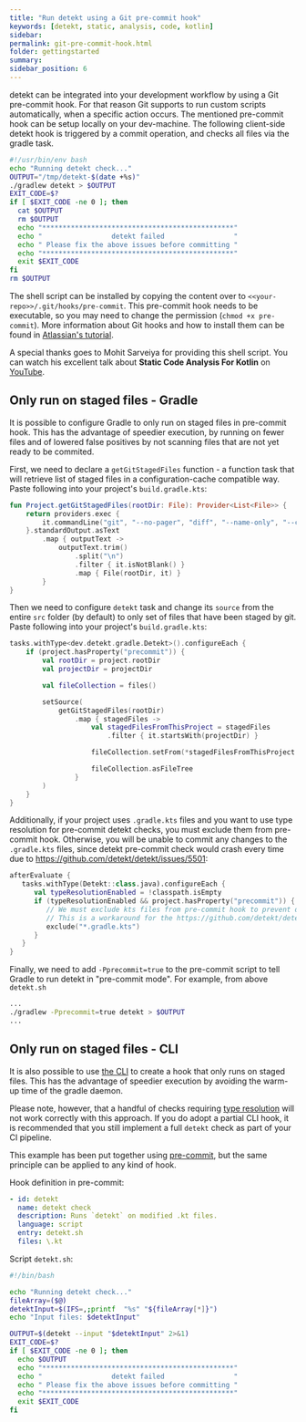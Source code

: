 ```yaml
---
title: "Run detekt using a Git pre-commit hook"
keywords: [detekt, static, analysis, code, kotlin]
sidebar: 
permalink: git-pre-commit-hook.html
folder: gettingstarted
summary:
sidebar_position: 6
---
```


detekt can be integrated into your development workflow by using a Git pre-commit hook.
For that reason Git supports to run custom scripts automatically, when a specific action occurs.
The mentioned pre-commit hook can be setup locally on your dev-machine.
The following client-side detekt hook is triggered by a commit operation, and checks all files via the gradle task.

```bash
#!/usr/bin/env bash
echo "Running detekt check..."
OUTPUT="/tmp/detekt-$(date +%s)"
./gradlew detekt > $OUTPUT
EXIT_CODE=$?
if [ $EXIT_CODE -ne 0 ]; then
  cat $OUTPUT
  rm $OUTPUT
  echo "***********************************************"
  echo "                 detekt failed                 "
  echo " Please fix the above issues before committing "
  echo "***********************************************"
  exit $EXIT_CODE
fi
rm $OUTPUT
```

The shell script can be installed by copying the content over to `<<your-repo>>/.git/hooks/pre-commit`.
This pre-commit hook needs to be executable, so you may need to change the permission (`chmod +x pre-commit`).
More information about Git hooks and how to install them can be found in 
[Atlassian's tutorial](https://www.atlassian.com/git/tutorials/git-hooks).

A special thanks goes to Mohit Sarveiya for providing this shell script.
You can watch his excellent talk about **Static Code Analysis For Kotlin** on 
[YouTube](https://www.youtube.com/watch?v=LT6m5_LO2DQ).

## Only run on staged files - Gradle

It is possible to configure Gradle to only run on staged files in pre-commit hook. 
This has the advantage of speedier execution, by running on fewer files and 
of lowered false positives by not scanning files that are not yet ready to be commited. 

First, we need to declare a `getGitStagedFiles` function - a function task that will retrieve list of staged files
in a configuration-cache compatible way. Paste following into your project's `build.gradle.kts`:

```kotlin
fun Project.getGitStagedFiles(rootDir: File): Provider<List<File>> {
    return providers.exec {
        it.commandLine("git", "--no-pager", "diff", "--name-only", "--cached")
    }.standardOutput.asText
        .map { outputText ->
            outputText.trim()
                .split("\n")
                .filter { it.isNotBlank() }
                .map { File(rootDir, it) }
        }
}
```

Then we need to configure `detekt` task and change its `source` from the entire `src` folder (by default) to only set of
files that have been staged by git. Paste following into your project's `build.gradle.kts`:

```kotlin
tasks.withType<dev.detekt.gradle.Detekt>().configureEach {
    if (project.hasProperty("precommit")) {
        val rootDir = project.rootDir
        val projectDir = projectDir

        val fileCollection = files()

        setSource(
            getGitStagedFiles(rootDir)
                .map { stagedFiles ->
                    val stagedFilesFromThisProject = stagedFiles
                        .filter { it.startsWith(projectDir) }

                    fileCollection.setFrom(*stagedFilesFromThisProject.toTypedArray())

                    fileCollection.asFileTree
                }
        )
    }
}
```

Additionally, if your project uses `.gradle.kts` files and you want to use type resolution for pre-commit detekt checks,
you must exclude them from pre-commit hook. Otherwise, you will be unable to commit any changes to the
`.gradle.kts` files, since detekt pre-commit check would crash every time due to https://github.com/detekt/detekt/issues/5501:
 
```kotlin
afterEvaluate {
   tasks.withType(Detekt::class.java).configureEach {
      val typeResolutionEnabled = !classpath.isEmpty 
      if (typeResolutionEnabled && project.hasProperty("precommit")) {
         // We must exclude kts files from pre-commit hook to prevent detekt from crashing
         // This is a workaround for the https://github.com/detekt/detekt/issues/5501
         exclude("*.gradle.kts")
      }
   }
}
```

Finally, we need to add `-Pprecommit=true` to the pre-commit script to tell Gradle to run detekt in "pre-commit mode".
For example, from above `detekt.sh` 

```bash
...
./gradlew -Pprecommit=true detekt > $OUTPUT
...
```

## Only run on staged files - CLI

It is also possible to use [the CLI](cli.mdx) to create a hook that only runs on staged files. This has the advantage of speedier execution by avoiding the warm-up time of the gradle daemon.

Please note, however, that a handful of checks requiring [type resolution](type-resolution.md) will not work correctly with this approach. If you do adopt a partial CLI hook, it is recommended that you still implement a full `detekt` check as part of your CI pipeline.

This example has been put together using [pre-commit](https://pre-commit.com/), but the same principle can be applied to any kind of hook. 

Hook definition in pre-commit:

```yml
- id: detekt
  name: detekt check
  description: Runs `detekt` on modified .kt files.
  language: script
  entry: detekt.sh
  files: \.kt
```

Script `detekt.sh`:

```bash
#!/bin/bash

echo "Running detekt check..."
fileArray=($@)
detektInput=$(IFS=,;printf  "%s" "${fileArray[*]}")
echo "Input files: $detektInput"

OUTPUT=$(detekt --input "$detektInput" 2>&1)
EXIT_CODE=$?
if [ $EXIT_CODE -ne 0 ]; then
  echo $OUTPUT
  echo "***********************************************"
  echo "                 detekt failed                 "
  echo " Please fix the above issues before committing "
  echo "***********************************************"
  exit $EXIT_CODE
fi
```
